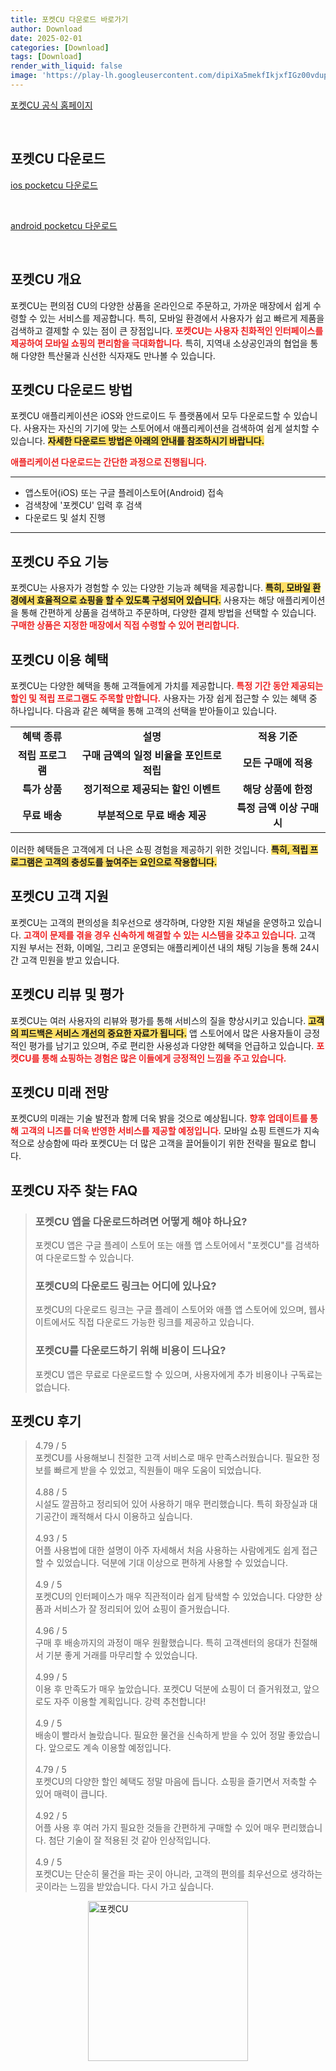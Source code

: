 ```yaml
---
title: 포켓CU 다운로드 바로가기
author: Download
date: 2025-02-01
categories: [Download]
tags: [Download]
render_with_liquid: false
image: 'https://play-lh.googleusercontent.com/dipiXa5mekfIkjxfIGz00vdupS7Mh_9m3LnwP393wBSNmwWQYW-1junU4LT--ZoEtgtM=s256-rw'
---
```

<p><a class='click-button' title='포켓CU' href='https://www.pocketcu.co.kr/hotRecommend' rel='nofollow'>포켓CU 공식 홈페이지</a></p><br>
<h2 id='포켓CU_다운로드'>포켓CU 다운로드</h2>
<p><a class="click-button ios" title="pocketcu 다운로드" href="https://apps.apple.com/kr/app/%ED%8F%AC%EC%BC%93cu/id573144133" rel="nofollow">ios pocketcu 다운로드</a></p><br>
<p><a class="click-button android" title="pocketcu 다운로드" href="https://play.google.comhttps://play.google.com/store/apps/details?id=com.bgfcu.membership" rel="nofollow">android pocketcu 다운로드</a></p><br>


<h2 id='포켓CU_개요'>포켓CU 개요</h2>

<p>포켓CU는 편의점 CU의 다양한 상품을 온라인으로 주문하고, 가까운 매장에서 쉽게 수령할 수 있는 서비스를 제공합니다. 특히, 모바일 환경에서 사용자가 쉽고 빠르게 제품을 검색하고 결제할 수 있는 점이 큰 장점입니다. <b><span style="color: #ee2323;">포켓CU는 사용자 친화적인 인터페이스를 제공하여 모바일 쇼핑의 편리함을 극대화합니다.</span></b> 특히, 지역내 소상공인과의 협업을 통해 다양한 특산물과 신선한 식자재도 만나볼 수 있습니다.</p>

<h2 id='포켓CU_다운로드_방법'>포켓CU 다운로드 방법</h2>

<p>포켓CU 애플리케이션은 iOS와 안드로이드 두 플랫폼에서 모두 다운로드할 수 있습니다. 사용자는 자신의 기기에 맞는 스토어에서 애플리케이션을 검색하여 쉽게 설치할 수 있습니다. <b><span style="background-color: #ffe066;">자세한 다운로드 방법은 아래의 안내를 참조하시기 바랍니다.</span></b></p>

<p><b><span style="color: #ee2323;">애플리케이션 다운로드는 간단한 과정으로 진행됩니다.</span></b></p>

<hr />

<ul>
    <li>앱스토어(iOS) 또는 구글 플레이스토어(Android) 접속</li>
    <li>검색창에 '포켓CU' 입력 후 검색</li>
    <li>다운로드 및 설치 진행</li>
</ul>

<hr />

<h2 id='포켓CU_주요_기능'>포켓CU 주요 기능</h2>

<p>포켓CU는 사용자가 경험할 수 있는 다양한 기능과 혜택을 제공합니다. <b><span style="background-color: #ffe066;">특히, 모바일 환경에서 효율적으로 쇼핑을 할 수 있도록 구성되어 있습니다.</span></b> 사용자는 해당 애플리케이션을 통해 간편하게 상품을 검색하고 주문하며, 다양한 결제 방법을 선택할 수 있습니다. <b><span style="color: #ee2323;">구매한 상품은 지정한 매장에서 직접 수령할 수 있어 편리합니다.</span></b></p>

<h2 id='포켓CU_이용_혜택'>포켓CU 이용 혜택</h2>

<p>포켓CU는 다양한 혜택을 통해 고객들에게 가치를 제공합니다. <b><span style="color: #ee2323;">특정 기간 동안 제공되는 할인 및 적립 프로그램도 주목할 만합니다.</span></b> 사용자는 가장 쉽게 접근할 수 있는 혜택 중 하나입니다. 다음과 같은 혜택을 통해 고객의 선택을 받아들이고 있습니다.</p>

<table>
    <tr>
        <td style="text-align: center; height: 17px;"><b>혜택 종류</b></td>
        <td style="text-align: center; height: 17px;"><b>설명</b></td>
        <td style="text-align: center; height: 17px;"><b>적용 기준</b></td>
    </tr>
    <tr>
        <td style="text-align: center; height: 17px;"><b>적립 프로그램</b></td>
        <td style="text-align: center; height: 17px;"><b>구매 금액의 일정 비율을 포인트로 적립</b></td>
        <td style="text-align: center; height: 17px;"><b>모든 구매에 적용</b></td>
    </tr>
    <tr>
        <td style="text-align: center; height: 17px;"><b>특가 상품</b></td>
        <td style="text-align: center; height: 17px;"><b>정기적으로 제공되는 할인 이벤트</b></td>
        <td style="text-align: center; height: 17px;"><b>해당 상품에 한정</b></td>
    </tr>
    <tr>
        <td style="text-align: center; height: 17px;"><b>무료 배송</b></td>
        <td style="text-align: center; height: 17px;"><b>부분적으로 무료 배송 제공</b></td>
        <td style="text-align: center; height: 17px;"><b>특정 금액 이상 구매 시</b></td>
    </tr>
</table>

<p>이러한 혜택들은 고객에게 더 나은 쇼핑 경험을 제공하기 위한 것입니다. <b><span style="background-color: #ffe066;">특히, 적립 프로그램은 고객의 충성도를 높여주는 요인으로 작용합니다.</span></b></p>

<h2 id='포켓CU_고객_지원'>포켓CU 고객 지원</h2>

<p>포켓CU는 고객의 편의성을 최우선으로 생각하며, 다양한 지원 채널을 운영하고 있습니다. <b><span style="color: #ee2323;">고객이 문제를 겪을 경우 신속하게 해결할 수 있는 시스템을 갖추고 있습니다.</span></b> 고객 지원 부서는 전화, 이메일, 그리고 운영되는 애플리케이션 내의 채팅 기능을 통해 24시간 고객 민원을 받고 있습니다.</p>

<h2 id='포켓CU_리뷰_및_평가'>포켓CU 리뷰 및 평가</h2>

<p>포켓CU는 여러 사용자의 리뷰와 평가를 통해 서비스의 질을 향상시키고 있습니다. <b><span style="background-color: #ffe066;">고객의 피드백은 서비스 개선의 중요한 자료가 됩니다.</span></b> 앱 스토어에서 많은 사용자들이 긍정적인 평가를 남기고 있으며, 주로 편리한 사용성과 다양한 혜택을 언급하고 있습니다. <b><span style="color: #ee2323;">포켓CU를 통해 쇼핑하는 경험은 많은 이들에게 긍정적인 느낌을 주고 있습니다.</span></b></p>

<h2 id='포켓CU_미래_전망'>포켓CU 미래 전망</h2>

<p>포켓CU의 미래는 기술 발전과 함께 더욱 밝을 것으로 예상됩니다. <b><span style="color: #ee2323;">향후 업데이트를 통해 고객의 니즈를 더욱 반영한 서비스를 제공할 예정입니다.</span></b> 모바일 쇼핑 트렌드가 지속적으로 상승함에 따라 포켓CU는 더 많은 고객을 끌어들이기 위한 전략을 필요로 합니다.</p>


<h2 id='포켓CU_자주_찾는_FAQ'>포켓CU 자주 찾는 FAQ</h2>
<div itemscope="" itemtype="https://schema.org/FAQPage"> <blockquote> <div itemscope="" itemprop="mainEntity" itemtype="https://schema.org/Question"> <h3 itemprop="name">포켓CU 앱을 다운로드하려면 어떻게 해야 하나요?</h3> <div itemscope="" itemprop="acceptedAnswer" itemtype="https://schema.org/Answer"> <span itemprop="text"> <p>포켓CU 앱은 구글 플레이 스토어 또는 애플 앱 스토어에서 "포켓CU"를 검색하여 다운로드할 수 있습니다.</p> </span> </div> </div> <div itemscope="" itemprop="mainEntity" itemtype="https://schema.org/Question"> <h3 itemprop="name">포켓CU의 다운로드 링크는 어디에 있나요?</h3> <div itemscope="" itemprop="acceptedAnswer" itemtype="https://schema.org/Answer"> <span itemprop="text"> <p>포켓CU의 다운로드 링크는 구글 플레이 스토어와 애플 앱 스토어에 있으며, 웹사이트에서도 직접 다운로드 가능한 링크를 제공하고 있습니다.</p> </span> </div> </div> <div itemscope="" itemprop="mainEntity" itemtype="https://schema.org/Question"> <h3 itemprop="name">포켓CU를 다운로드하기 위해 비용이 드나요?</h3> <div itemscope="" itemprop="acceptedAnswer" itemtype="https://schema.org/Answer"> <span itemprop="text"> <p>포켓CU 앱은 무료로 다운로드할 수 있으며, 사용자에게 추가 비용이나 구독료는 없습니다.</p> </span> </div> </div> </blockquote> </div>
<h2 id='포켓CU_후기'>포켓CU 후기</h2>
<div itemscope itemtype="https://schema.org/Product">
  <blockquote>
  <div itemprop="review" itemscope itemtype="https://schema.org/Review">
      <div itemprop="reviewRating" itemscope itemtype="https://schema.org/Rating"> <span itemprop="ratingValue">4.79</span> / <span itemprop="bestRating">5</span> </div>
      <span itemprop="reviewBody">포켓CU를 사용해보니 친절한 고객 서비스로 매우 만족스러웠습니다. 필요한 정보를 빠르게 받을 수 있었고, 직원들이 매우 도움이 되었습니다.</span>
  </div>
  <br>
  <div itemprop="review" itemscope itemtype="https://schema.org/Review">
      <div itemprop="reviewRating" itemscope itemtype="https://schema.org/Rating"> <span itemprop="ratingValue">4.88</span> / <span itemprop="bestRating">5</span> </div>
      <span itemprop="reviewBody">시설도 깔끔하고 정리되어 있어 사용하기 매우 편리했습니다. 특히 화장실과 대기공간이 쾌적해서 다시 이용하고 싶습니다.</span>
  </div>
  <br>
  <div itemprop="review" itemscope itemtype="https://schema.org/Review">
      <div itemprop="reviewRating" itemscope itemtype="https://schema.org/Rating"> <span itemprop="ratingValue">4.93</span> / <span itemprop="bestRating">5</span> </div>
      <span itemprop="reviewBody">어플 사용법에 대한 설명이 아주 자세해서 처음 사용하는 사람에게도 쉽게 접근할 수 있었습니다. 덕분에 기대 이상으로 편하게 사용할 수 있었습니다.</span>
  </div>
  <br>
  <div itemprop="review" itemscope itemtype="https://schema.org/Review">
      <div itemprop="reviewRating" itemscope itemtype="https://schema.org/Rating"> <span itemprop="ratingValue">4.9</span> / <span itemprop="bestRating">5</span> </div>
      <span itemprop="reviewBody">포켓CU의 인터페이스가 매우 직관적이라 쉽게 탐색할 수 있었습니다. 다양한 상품과 서비스가 잘 정리되어 있어 쇼핑이 즐거웠습니다.</span>
  </div>
  <br>
  <div itemprop="review" itemscope itemtype="https://schema.org/Review">
      <div itemprop="reviewRating" itemscope itemtype="https://schema.org/Rating"> <span itemprop="ratingValue">4.96</span> / <span itemprop="bestRating">5</span> </div>
      <span itemprop="reviewBody">구매 후 배송까지의 과정이 매우 원활했습니다. 특히 고객센터의 응대가 친절해서 기분 좋게 거래를 마무리할 수 있었습니다.</span>
  </div>
  <br>
  <div itemprop="review" itemscope itemtype="https://schema.org/Review">
      <div itemprop="reviewRating" itemscope itemtype="https://schema.org/Rating"> <span itemprop="ratingValue">4.99</span> / <span itemprop="bestRating">5</span> </div>
      <span itemprop="reviewBody">이용 후 만족도가 매우 높았습니다. 포켓CU 덕분에 쇼핑이 더 즐거워졌고, 앞으로도 자주 이용할 계획입니다. 강력 추천합니다!</span>
  </div>
  <br>
  <div itemprop="review" itemscope itemtype="https://schema.org/Review">
      <div itemprop="reviewRating" itemscope itemtype="https://schema.org/Rating"> <span itemprop="ratingValue">4.9</span> / <span itemprop="bestRating">5</span> </div>
      <span itemprop="reviewBody">배송이 빨라서 놀랐습니다. 필요한 물건을 신속하게 받을 수 있어 정말 좋았습니다. 앞으로도 계속 이용할 예정입니다.</span>
  </div>
  <br>
  <div itemprop="review" itemscope itemtype="https://schema.org/Review">
      <div itemprop="reviewRating" itemscope itemtype="https://schema.org/Rating"> <span itemprop="ratingValue">4.79</span> / <span itemprop="bestRating">5</span> </div>
      <span itemprop="reviewBody">포켓CU의 다양한 할인 혜택도 정말 마음에 듭니다. 쇼핑을 즐기면서 저축할 수 있어 매력이 큽니다.</span>
  </div>
  <br>
  <div itemprop="review" itemscope itemtype="https://schema.org/Review">
      <div itemprop="reviewRating" itemscope itemtype="https://schema.org/Rating"> <span itemprop="ratingValue">4.92</span> / <span itemprop="bestRating">5</span> </div>
      <span itemprop="reviewBody">어플 사용 후 여러 가지 필요한 것들을 간편하게 구매할 수 있어 매우 편리했습니다. 첨단 기술이 잘 적용된 것 같아 인상적입니다.</span>
  </div>
  <br>
  <div itemprop="review" itemscope itemtype="https://schema.org/Review">
      <div itemprop="reviewRating" itemscope itemtype="https://schema.org/Rating"> <span itemprop="ratingValue">4.9</span> / <span itemprop="bestRating">5</span> </div>
      <span itemprop="reviewBody">포켓CU는 단순히 물건을 파는 곳이 아니라, 고객의 편의를 최우선으로 생각하는 곳이라는 느낌을 받았습니다. 다시 가고 싶습니다.</span>
  </div>
  </blockquote>
</div>
<figure class="image" style="display: flex; justify-content: center; align-items: center; margin: 0;"><img src="https://play-lh.googleusercontent.com/dipiXa5mekfIkjxfIGz00vdupS7Mh_9m3LnwP393wBSNmwWQYW-1junU4LT--ZoEtgtM=s256-rw" alt="포켓CU" width="256" height="256" style="max-width: 100%; height: auto;"></figure>